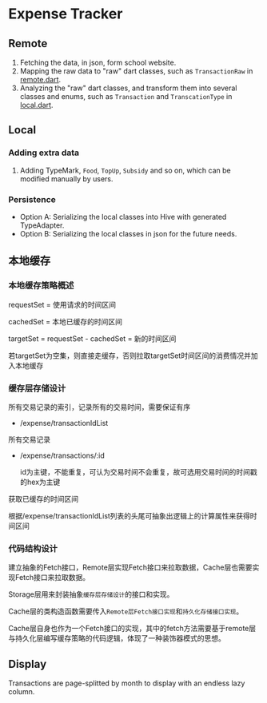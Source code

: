 # Expense Tracker

## Remote

1. Fetching the data, in json, form school website.
2. Mapping the raw data to "raw" dart classes, such as `TransactionRaw`
   in [remote.dart](entity/remote.dart).
3. Analyzing the "raw" dart classes, and transform them into several classes and enums, such
   as `Transaction` and `TranscationType` in [local.dart](entity/local.dart).

## Local

### Adding extra data

1. Adding TypeMark, `Food`, `TopUp`, `Subsidy` and so on, which can be modified manually by users.

### Persistence
- Option A: Serializing the local classes into Hive with generated TypeAdapter.
- Option B: Serializing the local classes in json for the future needs.

## 本地缓存

### 本地缓存策略概述

requestSet = 使用请求的时间区间

cachedSet = 本地已缓存的时间区间

targetSet = requestSet - cachedSet = 新的时间区间

若targetSet为空集，则直接走缓存，否则拉取targetSet时间区间的消费情况并加入本地缓存

### 缓存层存储设计

所有交易记录的索引，记录所有的交易时间，需要保证有序
+ /expense/transactionIdList

所有交易记录
+ /expense/transactions/:id

   id为主键，不能重复，可认为交易时间不会重复，故可选用交易时间的时间戳的hex为主键

获取已缓存的时间区间

根据/expense/transactionIdList列表的头尾可抽象出逻辑上的计算属性来获得时间区间

### 代码结构设计

建立抽象的Fetch接口，Remote层实现Fetch接口来拉取数据，Cache层也需要实现Fetch接口来拉取数据。

Storage层用来封装抽象`缓存层存储设计`的接口和实现。

Cache层的类构造函数需要传入`Remote层Fetch接口实现`和`持久化存储接口实现`。

Cache层自身也作为一个Fetch接口的实现，其中的fetch方法需要基于remote层与持久化层编写缓存策略的代码逻辑，体现了一种装饰器模式的思想。

## Display
Transactions are page-splitted by month to display with an endless lazy column.

